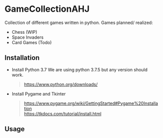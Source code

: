 # GameCollectionAHJ
Collection of different games written in python.
Games planned/ realized:  
- Chess (WIP)
- Space Invaders
- Card Games (Todo)


## Installation

- Install Python 3.7 We are using python 3.7.5 but any version should work.
  > https://www.python.org/downloads/
- Install Pygame and Tkinter 
  > https://www.pygame.org/wiki/GettingStarted#Pygame%20Installation   
  > https://tkdocs.com/tutorial/install.html


## Usage


